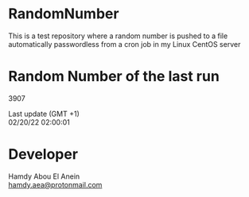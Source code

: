 # RandomNumber    
This is a test repository where a random number is pushed to a file automatically passwordless from a cron job in my Linux CentOS server    
# Random Number of the last run   
3907
      
Last update (GMT +1)    
02/20/22 02:00:01
# Developer    
Hamdy Abou El Anein   
hamdy.aea@protonmail.com
